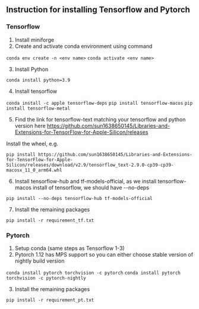 ## Instruction for installing Tensorflow and Pytorch

### Tensorflow
1. Install miniforge
2. Create and activate conda environment using command 

`conda env create -n <env name>`
`conda activate <env name>`

3. Install Python

`conda install python=3.9`

4. Install tensorflow 

`conda install -c apple tensorflow-deps`
`pip install tensorflow-macos`
`pip install tensorflow-metal`

5. Find the link for tensorflow-text matching your tensorflow and python version here
https://github.com/sun1638650145/Libraries-and-Extensions-for-TensorFlow-for-Apple-Silicon/releases

Install the wheel, e.g.

`pip install https://github.com/sun1638650145/Libraries-and-Extensions-for-TensorFlow-for-Apple-Silicon/releases/download/v2.9/tensorflow_text-2.9.0-cp39-cp39-macosx_11_0_arm64.whl`

6. Install tensorflow-hub and tf-models-official, as we install tensorflow-macos install of tensorflow, we should have --no-deps

`pip install --no-deps tensorflow-hub tf-models-official`

7. Install the remaining packages

`pip install -r requirement_tf.txt`


### Pytorch 

1. Setup conda (same steps as Tensorflow 1-3)
2. Pytorch 1.12 has MPS support so you can either choose stable version of nightly build version

`conda install pytorch torchvision -c pytorch`
`conda install pytorch torchvision -c pytorch-nightly`

3. Install the remaining packages

`pip install -r requirement_pt.txt`